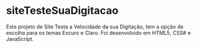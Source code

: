 # siteTesteSuaDigitacao
Este projeto de Site Testa a Velocidade da sua Digitação, tem a opção de escolha para os temas Escuro e Claro. Foi desenvolvido em HTML5, CSS# e JavaScript.
